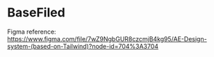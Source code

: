 # BaseFiled

Figma reference:
https://www.figma.com/file/7wZ9NgbGUR8czcmjB4kg95/AE-Design-system-(based-on-Tailwind)?node-id=704%3A3704
